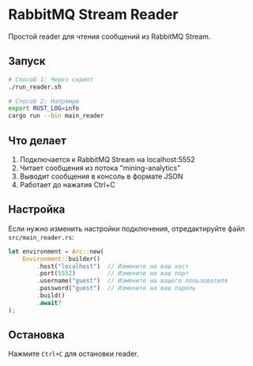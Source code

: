 # RabbitMQ Stream Reader

Простой reader для чтения сообщений из RabbitMQ Stream.

## Запуск

```bash
# Способ 1: Через скрипт
./run_reader.sh

# Способ 2: Напрямую
export RUST_LOG=info
cargo run --bin main_reader
```

## Что делает

1. Подключается к RabbitMQ Stream на localhost:5552
2. Читает сообщения из потока "mining-analytics"
3. Выводит сообщения в консоль в формате JSON
4. Работает до нажатия Ctrl+C

## Настройка

Если нужно изменить настройки подключения, отредактируйте файл `src/main_reader.rs`:

```rust
let environment = Arc::new(
    Environment::builder()
        .host("localhost")  // Измените на ваш хост
        .port(5552)         // Измените на ваш порт
        .username("guest")  // Измените на вашего пользователя
        .password("guest")  // Измените на ваш пароль
        .build()
        .await?
);
```

## Остановка

Нажмите `Ctrl+C` для остановки reader. 